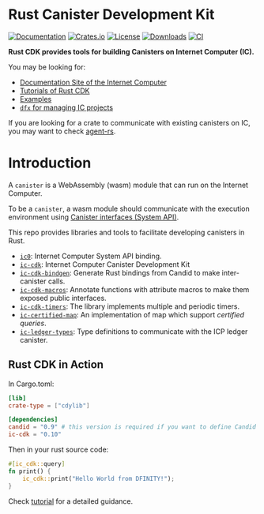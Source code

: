 # Rust Canister Development Kit

[![Documentation](https://docs.rs/ic-cdk/badge.svg)](https://docs.rs/ic-cdk/)
[![Crates.io](https://img.shields.io/crates/v/ic-cdk.svg)](https://crates.io/crates/ic-cdk)
[![License](https://img.shields.io/crates/l/ic-cdk.svg)](https://github.com/dfinity/cdk-rs/blob/main/src/ic-cdk/LICENSE)
[![Downloads](https://img.shields.io/crates/d/ic-cdk.svg)](https://crates.io/crates/ic-cdk)
[![CI](https://github.com/dfinity/cdk-rs/actions/workflows/ci.yml/badge.svg)](https://github.com/dfinity/cdk-rs/actions/workflows/ci.yml)

**Rust CDK provides tools for building Canisters on Internet Computer (IC).**

You may be looking for:

- [Documentation Site of the Internet Computer](https://internetcomputer.org/docs)
- [Tutorials of Rust CDK](https://internetcomputer.org/docs/current/developer-docs/build/cdks/cdk-rs-dfinity/)
- [Examples](https://github.com/dfinity/cdk-rs/tree/main/examples)
- [`dfx` for managing IC projects](https://github.com/dfinity/sdk)

If you are looking for a crate to communicate with existing canisters on IC,
you may want to check [agent-rs](https://github.com/dfinity/agent-rs).

# Introduction

A `canister` is a WebAssembly (wasm) module that can run on the Internet Computer.

To be a `canister`, a wasm module should communicate with the execution environment using [Canister interfaces (System API)](https://internetcomputer.org/docs/current/references/ic-interface-spec/#system-api).

This repo provides libraries and tools to facilitate developing canisters in Rust.

- [`ic0`](src/ic0):
Internet Computer System API binding.
- [`ic-cdk`](src/ic-cdk):
Internet Computer Canister Development Kit
- [`ic-cdk-bindgen`](src/ic-cdk-bindgen):
Generate Rust bindings from Candid to make inter-canister calls.
- [`ic-cdk-macros`](src/ic-cdk-macros):
Annotate functions with attribute macros to make them exposed public interfaces.
- [`ic-cdk-timers`](src/ic-cdk-timers):
The library implements multiple and periodic timers.
- [`ic-certified-map`](library/ic-certified-map):
An implementation of map which support *certified queries*.
- [`ic-ledger-types`](library/ic-ledger-types):
Type definitions to communicate with the ICP ledger canister.

## Rust CDK in Action

In Cargo.toml:

```toml
[lib]
crate-type = ["cdylib"]

[dependencies]
candid = "0.9" # this version is required if you want to define Candid data types
ic-cdk = "0.10"
```

Then in your rust source code:

```rust
#[ic_cdk::query]
fn print() {
    ic_cdk::print("Hello World from DFINITY!");
}
```

Check [tutorial](https://internetcomputer.org/docs/current/developer-docs/build/cdks/cdk-rs-dfinity/rust-quickstart) for a detailed guidance.
